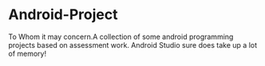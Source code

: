 # Android-Project
To Whom it may concern.A collection of some android programming projects based on assessment work.
Android Studio sure does take up a lot of memory!
